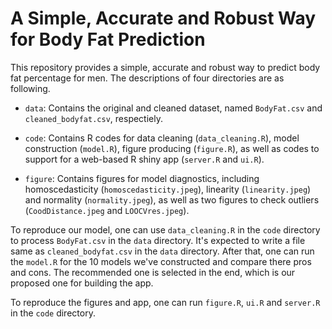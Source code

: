 # A Simple, Accurate and Robust Way for Body Fat Prediction


This repository provides a simple, accurate and robust way to predict body fat percentage for men. The descriptions of four directories are as following.

* `data`: Contains the original and cleaned dataset, named `BodyFat.csv` and `cleaned_bodyfat.csv`, respectiely.

* `code`: Contains R codes for data cleaning (`data_cleaning.R`), model construction (`model.R`), figure producing (`figure.R`), as well as codes to support for a web-based R shiny app (`server.R` and `ui.R`). 

* `figure`: Contains figures for model diagnostics, including homoscedasticity (`homoscedasticity.jpeg`), linearity (`linearity.jpeg`) and normality (`normality.jpeg`), as well as two figures to check outliers (`CoodDistance.jpeg` and `LOOCVres.jpeg`).

To reproduce our model, one can use `data_cleaning.R` in the `code` directory to process `BodyFat.csv` in the `data` directory. It's expected to write a file same as `cleaned_bodyfat.csv` in the `data` directory. After that, one can run the `model.R` for the 10 models we've constructed and compare there pros and cons. The recommended one is selected in the end, which is our proposed one for building the app. 

To reproduce the figures and app, one can run `figure.R`, `ui.R` and `server.R` in the `code` directory.


